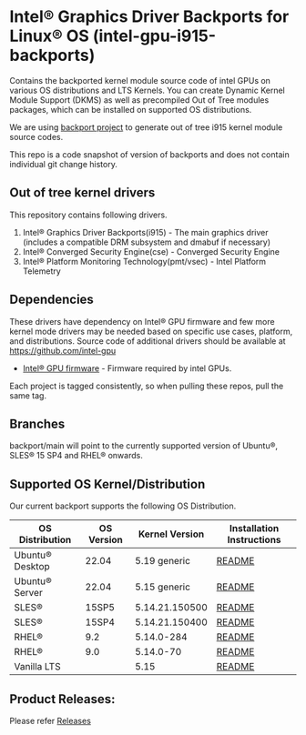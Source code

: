 
# Intel® Graphics Driver Backports for Linux® OS (intel-gpu-i915-backports)

Contains the backported kernel module source code of intel GPUs on various OS distributions and LTS Kernels. You can create Dynamic Kernel Module Support (DKMS) as well as precompiled Out of Tree modules packages, which can be installed on supported OS distributions.

We are using [backport project](https://backports.wiki.kernel.org/index.php/Main_Page) to generate out of tree i915 kernel module source codes.

This repo is a code snapshot of version of backports and does not contain individual git change history.

## Out of tree kernel drivers
This repository contains following drivers.
1. Intel® Graphics Driver Backports(i915) - The main graphics driver (includes a compatible DRM subsystem and dmabuf if necessary)
2. Intel® Converged Security Engine(cse) - Converged Security Engine
3. Intel® Platform Monitoring Technology(pmt/vsec) - Intel Platform Telemetry

## Dependencies

  These drivers have dependency on Intel® GPU firmware and few more kernel mode drivers may be needed based on specific use cases, platform, and distributions. Source code of additional drivers should be available at https://github.com/intel-gpu

- [Intel® GPU firmware](https://github.com/intel-gpu/intel-gpu-firmware) - Firmware required by intel GPUs.

Each project is tagged consistently, so when pulling these repos, pull the same tag.

## Branches
backport/main will point to the currently supported version of Ubuntu®, SLES® 15 SP4 and RHEL® onwards.

## Supported OS Kernel/Distribution
  Our current backport supports the following OS Distribution.

| OS Distribution | OS Version | Kernel Version  | Installation Instructions |
|---  |---  |---  |--- |
| Ubuntu® Desktop | 22.04 | 5.19 generic | [README](https://github.com/intel-gpu/intel-gpu-i915-backports/blob/backport/main/docs/README_ubuntu.md) |
| Ubuntu® Server | 22.04 | 5.15 generic | [README](https://github.com/intel-gpu/intel-gpu-i915-backports/blob/backport/main/docs/README_ubuntu.md) |
| SLES® | 15SP5 |  5.14.21.150500 |  [README](https://github.com/intel-gpu/intel-gpu-i915-backports/blob/backport/main/docs/README_sles.md) |
| SLES® | 15SP4 |  5.14.21.150400 |  [README](https://github.com/intel-gpu/intel-gpu-i915-backports/blob/backport/main/docs/README_sles.md) |
| RHEL® | 9.2 |  5.14.0-284 |  [README](https://github.com/intel-gpu/intel-gpu-i915-backports/blob/backport/main/docs/README_redhat.md) |
| RHEL® | 9.0 |  5.14.0-70 |  [README](https://github.com/intel-gpu/intel-gpu-i915-backports/blob/backport/main/docs/README_redhat.md) |
| Vanilla LTS|  |  5.15 | [README](https://github.com/intel-gpu/intel-gpu-i915-backports/blob/backport/main/docs/README_vanilla.md) |

## Product Releases:
Please refer [Releases](https://dgpu-docs.intel.com/releases/index.html)
